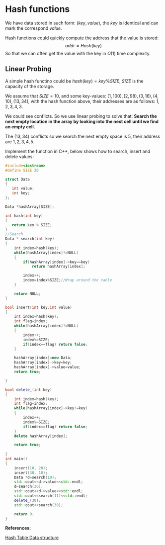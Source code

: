 # Hash functions

We have data stored in such form: $(key,value)$, the $key$ is identical and can mark the correspond $value$.

Hash functions could quickly compute the address that the value is stored:
$$addr=Hash(key)$$
So that we can often get the value with the key in $O(1)$ time complexity.

## Linear Probing
A simple hash functino could be $hash(key)=key \% SIZE$, $SIZE$ is the capacity of the storage.

We assume that $SIZE=10$, and some key-values: $(1,100),(2,98),(3,16),(4,10),(13,34)$, with the hash function above, their addresses are as follows: $1,2,3,4,3$.

We could see conflicts. So we use linear probing to solve that: **Search the next empty location in the array by looking into the next cell until we find an empty cell.**

The $(13,34)$ conflicts so we search the next empty space is 5, their address are $1,2,3,4,5$.

Implement the function in C++, below shows how to search, insert and delete values:

```c++
#include<iostream>
#define SIZE 20

struct Data 
{
   int value;
   int key;
};

Data *hashArray[SIZE];

int hash(int key)
{
   return key % SIZE;
}
//Search
Data * search(int key)
{
    int index=hash(key);
    while(hashArray[index]!=NULL)
    {
        if(hashArray[index]->key==key)
            return hashArray[index];

        index++;
        index=index%SIZE;//Wrap around the table
    }

    return NULL;
}

bool insert(int key,int value)
{
    int index=hash(key);
    int flag=index;
    while(hashArray[index]!=NULL)
    {
        index++;
        index%=SIZE;
        if(index==flag) return false;
    }

    hashArray[index]=new Data;
    hashArray[index]->key=key;
    hashArray[index]->value=value;
    return true;

}

bool delete_(int key)
{
    int index=hash(key);
    int flag=index;
    while(hashArray[index]->key!=key)
    {
        index++;
        index%=SIZE;
        if(index==flag) return false;
    }
    delete hashArray[index];

    return true;
    
}
int main()
{
    insert(10, 20);
    insert(30, 10);
    Data *d=search(10);
    std::cout<<d->value<<std::endl;
    d=search(30);
    std::cout<<d->value<<std::endl;
    std::cout<<search(11)<<std::endl;
    delete_(30);
    std::cout<<search(30);

    return 0;
}
```

**References:**

[Hash Table Data structure
](https://www.tutorialspoint.com/data_structures_algorithms/hash_data_structure.html)